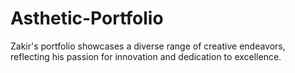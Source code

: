 # Asthetic-Portfolio
Zakir's portfolio showcases a diverse range of creative endeavors, reflecting his passion for innovation and dedication to excellence.

